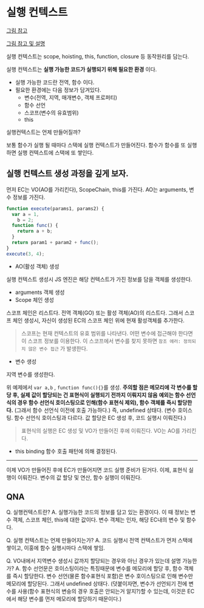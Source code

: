 # 실행 컨텍스트

[그림 참고](<[execution-context](https://github.com/hoilzz/hoilzz.github.io/blob/f966ccf6c7162ca6714f89d581a773d6fc61e47b/_posts/2017-6-12-execution-context.md)>)

[그림 참고 및 설명](https://poiemaweb.com/js-execution-context)

실행 컨텍스트는 scope, hoisting, this, function, closure 등 동작원리를 담는다.

실행 컨텍스트는 **실행 가능한 코드가 실행되기 위해 필요한 환경** 이다.

- 실행 가능한 코드란 전역, 함수 이다.
- 필요한 환경에는 다음 정보가 담겨있다.
  - 변수(전역, 지역, 매개변수, 객체 프로퍼티)
  - 함수 선언
  - 스코프(변수의 유효범위)
  - this

실행컨텍스트는 언제 만들어질까?

보통 함수가 실행 될 때마다 스택에 실행 컨텍스트가 만들어진다.
함수가 함수를 또 실행하면 실행 컨텍스트에 스택에 또 쌓인다.

## 실행 컨텍스트 생성 과정을 깊게 보자.

먼저 EC는 VO(AO를 가리킨다), ScopeChain, this를 가진다.
AO는 arguments, 변수 정보를 가진다.

```js
function execute(params1, params2) {
  var a = 1,
    b = 2;
  function func() {
    return a + b;
  }
  return param1 + param2 + func();
}
execute(3, 4);
```

- AO(활성 객체) 생성

실행 컨텍스트 생성시 JS 엔진은 해당 컨텍스트가 가진 정보를 담을 객체를 생성한다.

- arguments 객체 생성
- Scope 체인 생성

스코프 체인은 리스트다.
전역 객체(GO) 또는 활성 객체(AO)의 리스트다.
그래서 스코프 체인 생성시, 자신이 생성된 EC의 스코프 체인 위에 현재 활성객체를 추가한다.

> 스코프는 현재 컨텍스트의 유효 범위를 나타낸다.
> 어떤 변수에 접근해야 한다면 이 스코프 정보를 이용한다.
> 이 스코프에서 변수를 찾지 못하면 `참조 에러: 정의되지 않은 변수 접근` 가 발생한다.

- 변수 생성

지역 변수를 생성한다.

위 예제에서 `var a,b` , `function func(){}`를 생성.
**주의할 점은 메모리에 각 변수를 할당 후, 실제 값이 할당되는 건 표현식이 실행되기 전까지 이뤄지지 않음**
**예외는 함수 선언식의 경우 함수 선언식 호이스팅으로 인해(함수 표현식 제외), 함수 객체를 즉시 할당한다.** (그래서 함수 선언식 이전에 호출 가능하다.)
즉, undefined 상태다. (변수 호이스팅. 함수 선언식 호이스팅과 다르다. 값 할당은 EC 생성 후, 코드 실행시 이뤄진다.)

> 표현식의 실행은 EC 생성 및 VO가 만들어진 후에 이뤄진다.
> VO는 AO를 가리킨다.

- this binding
  함수 호출 패턴에 의해 결정된다.

---

이제 VO가 만들어진 후에 EC가 만들어지면 코드 실행 준비가 된거다. 이제, 표현식 실행이 이뤄진다.
변수의 값 할당 및 연산, 함수 실행이 이뤄진다.

## QNA

Q. 실행컨텍스트란?
A. 실행가능한 코드의 정보를 담고 있는 환경이다. 이 때 정보는 변수 객체, 스코프 체인, this에 대한 값이다. 변수 객체는 인자, 해당 EC내의 변수 및 함수다.

Q. 실행 컨텍스트는 언제 만들어지는가?
A. 코드 실행시 전역 컨텍스트가 먼저 스택에 쌓이고, 이훙에 함수 실행시마다 스택에 쌓임.

Q. VO내에서 지역변수 생성시 값까지 할당되는 경우와 아닌 경우가 있는데 설명 가능한가?
A. 함수 선언문은 호이스팅이라는 특징때문에 변수를 메모리에 할당 후, 함수 객체를 즉시 할당한다. 변수 선언(물론 함수표현식 포함)은 변수 호이스팅으로 인해 변수만 메모리에 할당된다. 그래서 undefined 상태다.
(덧붙이자면, 변수가 선언되기 전에 변수를 사용(함수 표현식의 변숭의 경우 호출은 안되는거 알지?)할 수 있는데, 이것은 EC에서 해당 변수를 먼저 메모리에 할당하기 때문이다.)

